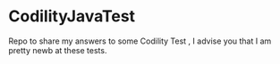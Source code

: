 # CodilityJavaTest
Repo to share my answers to some Codility Test , I advise you that I am pretty newb at these tests.
